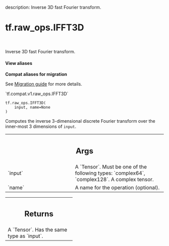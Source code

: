 description: Inverse 3D fast Fourier transform.

<div itemscope itemtype="http://developers.google.com/ReferenceObject">
<meta itemprop="name" content="tf.raw_ops.IFFT3D" />
<meta itemprop="path" content="Stable" />
</div>

# tf.raw_ops.IFFT3D

<!-- Insert buttons and diff -->

<table class="tfo-notebook-buttons tfo-api nocontent" align="left">

</table>



Inverse 3D fast Fourier transform.

<section class="expandable">
  <h4 class="showalways">View aliases</h4>
  <p>
<b>Compat aliases for migration</b>
<p>See
<a href="https://www.tensorflow.org/guide/migrate">Migration guide</a> for
more details.</p>
<p>`tf.compat.v1.raw_ops.IFFT3D`</p>
</p>
</section>

<pre class="devsite-click-to-copy prettyprint lang-py tfo-signature-link">
<code>tf.raw_ops.IFFT3D(
    input, name=None
)
</code></pre>



<!-- Placeholder for "Used in" -->

Computes the inverse 3-dimensional discrete Fourier transform over the
inner-most 3 dimensions of `input`.

<!-- Tabular view -->
 <table class="responsive fixed orange">
<colgroup><col width="214px"><col></colgroup>
<tr><th colspan="2"><h2 class="add-link">Args</h2></th></tr>

<tr>
<td>
`input`
</td>
<td>
A `Tensor`. Must be one of the following types: `complex64`, `complex128`.
A complex tensor.
</td>
</tr><tr>
<td>
`name`
</td>
<td>
A name for the operation (optional).
</td>
</tr>
</table>



<!-- Tabular view -->
 <table class="responsive fixed orange">
<colgroup><col width="214px"><col></colgroup>
<tr><th colspan="2"><h2 class="add-link">Returns</h2></th></tr>
<tr class="alt">
<td colspan="2">
A `Tensor`. Has the same type as `input`.
</td>
</tr>

</table>

